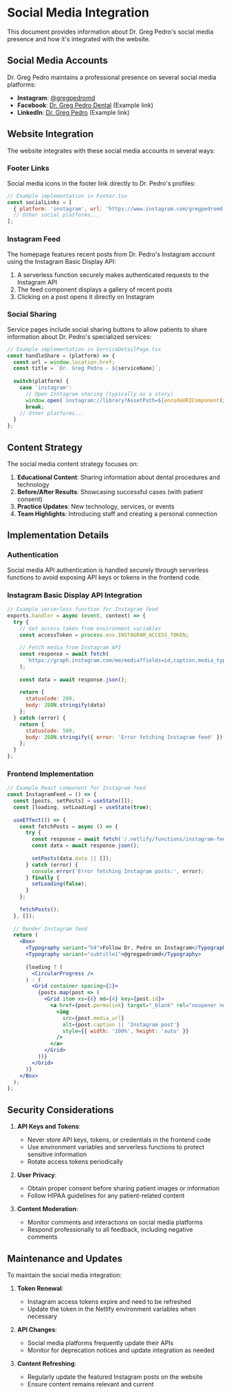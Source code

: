 # Social Media Integration

This document provides information about Dr. Greg Pedro's social media presence and how it's integrated with the website.

## Social Media Accounts

Dr. Greg Pedro maintains a professional presence on several social media platforms:

- **Instagram**: [@gregpedromd](https://www.instagram.com/gregpedromd)
- **Facebook**: [Dr. Greg Pedro Dental](https://www.facebook.com/drgregpedro) (Example link)
- **LinkedIn**: [Dr. Greg Pedro](https://www.linkedin.com/in/drgregpedro) (Example link)

## Website Integration

The website integrates with these social media accounts in several ways:

### Footer Links

Social media icons in the footer link directly to Dr. Pedro's profiles:

```jsx
// Example implementation in Footer.tsx
const socialLinks = [
  { platform: 'instagram', url: 'https://www.instagram.com/gregpedromd', icon: <InstagramIcon /> },
  // Other social platforms...
];
```

### Instagram Feed

The homepage features recent posts from Dr. Pedro's Instagram account using the Instagram Basic Display API:

1. A serverless function securely makes authenticated requests to the Instagram API
2. The feed component displays a gallery of recent posts
3. Clicking on a post opens it directly on Instagram

### Social Sharing

Service pages include social sharing buttons to allow patients to share information about Dr. Pedro's specialized services:

```jsx
// Example implementation in ServiceDetailPage.tsx
const handleShare = (platform) => {
  const url = window.location.href;
  const title = `Dr. Greg Pedro - ${serviceName}`;
  
  switch(platform) {
    case 'instagram':
      // Open Instagram sharing (typically as a story)
      window.open(`instagram://library?AssetPath=${encodeURIComponent(imageUrl)}`);
      break;
    // Other platforms...
  }
};
```

## Content Strategy

The social media content strategy focuses on:

1. **Educational Content**: Sharing information about dental procedures and technology
2. **Before/After Results**: Showcasing successful cases (with patient consent)
3. **Practice Updates**: New technology, services, or events
4. **Team Highlights**: Introducing staff and creating a personal connection

## Implementation Details

### Authentication

Social media API authentication is handled securely through serverless functions to avoid exposing API keys or tokens in the frontend code.

### Instagram Basic Display API Integration

```javascript
// Example serverless function for Instagram feed
exports.handler = async (event, context) => {
  try {
    // Get access token from environment variables
    const accessToken = process.env.INSTAGRAM_ACCESS_TOKEN;
    
    // Fetch media from Instagram API
    const response = await fetch(
      `https://graph.instagram.com/me/media?fields=id,caption,media_type,media_url,permalink,thumbnail_url,timestamp&access_token=${accessToken}`
    );
    
    const data = await response.json();
    
    return {
      statusCode: 200,
      body: JSON.stringify(data)
    };
  } catch (error) {
    return {
      statusCode: 500,
      body: JSON.stringify({ error: 'Error fetching Instagram feed' })
    };
  }
};
```

### Frontend Implementation

```jsx
// Example React component for Instagram feed
const InstagramFeed = () => {
  const [posts, setPosts] = useState([]);
  const [loading, setLoading] = useState(true);
  
  useEffect(() => {
    const fetchPosts = async () => {
      try {
        const response = await fetch('/.netlify/functions/instagram-feed');
        const data = await response.json();
        
        setPosts(data.data || []);
      } catch (error) {
        console.error('Error fetching Instagram posts:', error);
      } finally {
        setLoading(false);
      }
    };
    
    fetchPosts();
  }, []);
  
  // Render Instagram feed
  return (
    <Box>
      <Typography variant="h4">Follow Dr. Pedro on Instagram</Typography>
      <Typography variant="subtitle1">@gregpedromd</Typography>
      
      {loading ? (
        <CircularProgress />
      ) : (
        <Grid container spacing={2}>
          {posts.map(post => (
            <Grid item xs={6} md={4} key={post.id}>
              <a href={post.permalink} target="_blank" rel="noopener noreferrer">
                <img 
                  src={post.media_url} 
                  alt={post.caption || 'Instagram post'} 
                  style={{ width: '100%', height: 'auto' }} 
                />
              </a>
            </Grid>
          ))}
        </Grid>
      )}
    </Box>
  );
};
```

## Security Considerations

1. **API Keys and Tokens**:
   - Never store API keys, tokens, or credentials in the frontend code
   - Use environment variables and serverless functions to protect sensitive information
   - Rotate access tokens periodically

2. **User Privacy**:
   - Obtain proper consent before sharing patient images or information
   - Follow HIPAA guidelines for any patient-related content

3. **Content Moderation**:
   - Monitor comments and interactions on social media platforms
   - Respond professionally to all feedback, including negative comments

## Maintenance and Updates

To maintain the social media integration:

1. **Token Renewal**:
   - Instagram access tokens expire and need to be refreshed
   - Update the token in the Netlify environment variables when necessary

2. **API Changes**:
   - Social media platforms frequently update their APIs
   - Monitor for deprecation notices and update integration as needed

3. **Content Refreshing**:
   - Regularly update the featured Instagram posts on the website
   - Ensure content remains relevant and current
